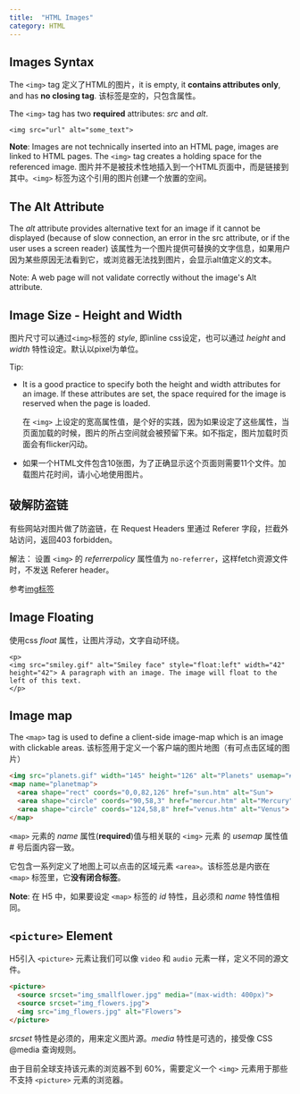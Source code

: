 ```yaml
---
title:  "HTML Images"
category: HTML
---
```

## Images Syntax

The `<img>` tag 定义了HTML的图片，it is empty, it **contains attributes only**, and has **no closing tag**.
该标签是空的，只包含属性。

The `<img>` tag has two **required** attributes: _src_ and _alt_.

    <img src="url" alt="some_text">  

**Note**: Images are not technically inserted into an HTML page, images are linked to HTML pages. The `<img>` tag creates a holding space for the referenced image. 图片并不是被技术性地插入到一个HTML页面中，而是链接到其中。`<img>` 标签为这个引用的图片创建一个放置的空间。

<!--more-->

## The Alt Attribute

The _alt_ attribute provides alternative text for an image if it cannot be displayed (because of slow connection, an error in the src attribute, or if the user uses a screen reader)
该属性为一个图片提供可替换的文字信息，如果用户因为某些原因无法看到它，或浏览器无法找到图片，会显示alt值定义的文本。

Note: A web page will not validate correctly without the image's Alt attribute.

## Image Size - Height and Width

图片尺寸可以通过`<img>`标签的 _style_, 即inline css设定，也可以通过 _height_ and _width_ 特性设定。默认以pixel为单位。

Tip:

+ It is a good practice to specify both the height and width attributes for an image. If these attributes are set, the space required for the image is reserved when the page is loaded.
  
    在 `<img>` 上设定的宽高属性值，是个好的实践，因为如果设定了这些属性，当页面加载的时候，图片的所占空间就会被预留下来。如不指定，图片加载时页面会有flicker闪动。

+ 如果一个HTML文件包含10张图，为了正确显示这个页面则需要11个文件。加载图片花时间，请小心地使用图片。

## 破解防盗链

有些网站对图片做了防盗链，在 Request Headers 里通过 Referer 字段，拦截外站访问，返回403 forbidden。

解法： 设置 `<img>` 的 _referrerpolicy_ 属性值为 `no-referrer`，这样fetch资源文件时，不发送 Referer header。

参考[img标签](https://developer.mozilla.org/en-US/docs/Web/HTML/Element/img)

## Image Floating

使用css _float_ 属性，让图片浮动，文字自动环绕。

    <p>
    <img src="smiley.gif" alt="Smiley face" style="float:left" width="42" height="42"> A paragraph with an image. The image will float to the left of this text.
    </p>

## Image map

The `<map>` tag is used to define a client-side image-map which is an image with clickable areas.
该标签用于定义一个客户端的图片地图（有可点击区域的图片）

```html
<img src="planets.gif" width="145" height="126" alt="Planets" usemap="#planetmap">
<map name="planetmap">
  <area shape="rect" coords="0,0,82,126" href="sun.htm" alt="Sun">
  <area shape="circle" coords="90,58,3" href="mercur.htm" alt="Mercury">
  <area shape="circle" coords="124,58,8" href="venus.htm" alt="Venus">
</map>
```

`<map>` 元素的 _name_ 属性(**required**)值与相关联的 `<img>` 元素 的 _usemap_ 属性值 # 号后面内容一致。

它包含一系列定义了地图上可以点击的区域元素 `<area>`。该标签总是内嵌在 `<map>` 标签里，它**没有闭合标签**。

**Note**: 在 H5 中，如果要设定 `<map>` 标签的 _id_ 特性，且必须和 _name_ 特性值相同。

## `<picture>` Element

H5引入 `<picture>` 元素让我们可以像 `video` 和 `audio` 元素一样，定义不同的源文件。

```html
<picture>
  <source srcset="img_smallflower.jpg" media="(max-width: 400px)">
  <source srcset="img_flowers.jpg">
  <img src="img_flowers.jpg" alt="Flowers">
</picture>
```

_srcset_ 特性是必须的，用来定义图片源。_media_ 特性是可选的，接受像 CSS @media 查询规则。

由于目前全球支持该元素的浏览器不到 60%，需要定义一个 `<img>` 元素用于那些不支持 `<picture>` 元素的浏览器。
